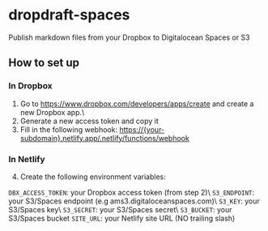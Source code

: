 # dropdraft-spaces

Publish markdown files from your Dropbox to Digitalocean Spaces or S3

## How to set up

### In Dropbox

1.  Go to <https://www.dropbox.com/developers/apps/create> and create a new Dropbox app.\\
2.  Generate a new access token and copy it
3.  Fill in the following webhook: <https://{your-subdomain}.netlify.app/.netlify/functions/webhook>

### In Netlify

4.  Create the following environment variables:

`DBX_ACCESS_TOKEN`: your Dropbox access token (from step 2)\\
`S3_ENDPOINT`: your S3/Spaces endpoint (e.g ams3.digitaloceanspaces.com)\\
`S3_KEY`: your S3/Spaces key\\
`S3_SECRET`: your S3/Spaces secret\\
`S3_BUCKET`: your S3/Spaces bucket
`SITE_URL`: your Netlify site URL (NO trailing slash)
